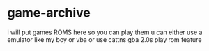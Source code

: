 # game-archive
i will put games ROMS here so you can play them u can either use a emulator like my boy or vba or use cattns gba 2.0s play rom feature
